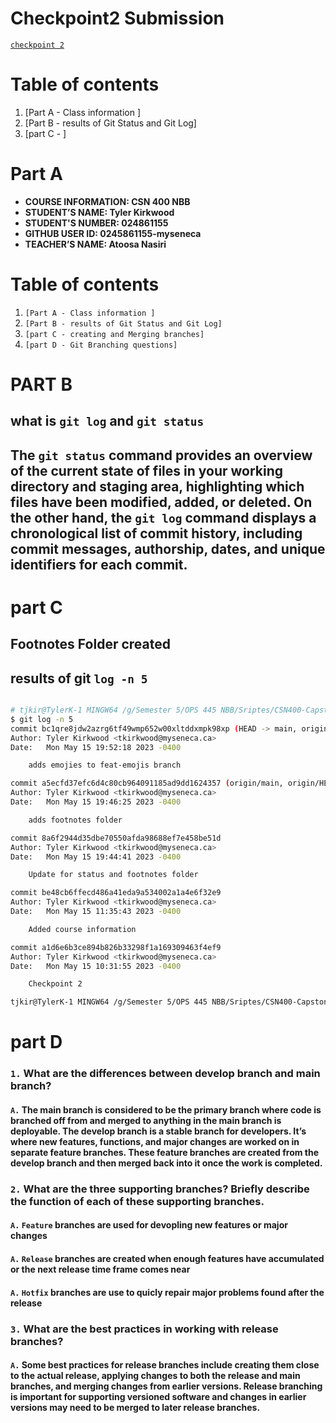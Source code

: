 # Checkpoint2 Submission

[`checkpoint 2`](https://github.com/0245861155-myseneca/CSN400-Capstone/tree/main/checkpoint2 "Checkpoint 2 github")

# Table of contents 

1. [Part A - Class information ]
2. [Part B - results of Git Status and Git Log]
3. [part C - ]



# Part A 

- **COURSE INFORMATION: CSN 400 NBB**
- **STUDENT’S NAME: Tyler Kirkwood**
- **STUDENT'S NUMBER: 024861155**
- **GITHUB USER ID: 0245861155-myseneca**
- **TEACHER’S NAME: Atoosa Nasiri**

# Table of contents 

1. `[Part A - Class information ]`
2. `[Part B - results of Git Status and Git Log]`
3. `[part C - creating and Merging branches]`
4. `[part D - Git Branching questions]`

# PART B

## what is `git log` and `git status`

## The `git status` command provides an overview of the current state of files in your working directory and staging area, highlighting which files have been modified, added, or deleted. On the other hand, the `git log` command displays a chronological list of commit history, including commit messages, authorship, dates, and unique identifiers for each commit.

# part C

## Footnotes Folder created

## results of git `log -n 5`

```bash

# tjkir@TylerK-1 MINGW64 /g/Semester 5/OPS 445 NBB/Sriptes/CSN400-Capstone/checkpoint2 (main)
$ git log -n 5
commit bc1qre8jdw2azrg6tf49wmp652w00xltddxmpk98xp (HEAD -> main, origin/feat-emojies, feat-emojies)
Author: Tyler Kirkwood <tkirkwood@myseneca.ca>
Date:   Mon May 15 19:52:18 2023 -0400

    adds emojies to feat-emojis branch

commit a5ecfd37efc6d4c80cb964091185ad9dd1624357 (origin/main, origin/HEAD)
Author: Tyler Kirkwood <tkirkwood@myseneca.ca>
Date:   Mon May 15 19:46:25 2023 -0400

    adds footnotes folder

commit 8a6f2944d35dbe70550afda98688ef7e458be51d
Author: Tyler Kirkwood <tkirkwood@myseneca.ca>
Date:   Mon May 15 19:44:41 2023 -0400

    Update for status and footnotes folder

commit be48cb6ffecd486a41eda9a534002a1a4e6f32e9
Author: Tyler Kirkwood <tkirkwood@myseneca.ca>
Date:   Mon May 15 11:35:43 2023 -0400

    Added course information

commit a1d6e6b3ce894b826b33298f1a169309463f4ef9
Author: Tyler Kirkwood <tkirkwood@myseneca.ca>
Date:   Mon May 15 10:31:55 2023 -0400

    Checkpoint 2

tjkir@TylerK-1 MINGW64 /g/Semester 5/OPS 445 NBB/Sriptes/CSN400-Capstone/checkpoint2 (main)

``` 
# part D

### `1.` What are the differences between develop branch and main branch?

#### `A.` The main branch is considered to be the primary branch where code is branched off from and merged to anything in the main branch is deployable. The develop branch is a stable branch for developers. It’s where new features, functions, and major changes are worked on in separate feature branches. These feature branches are created from the develop branch and then merged back into it once the work is completed.

### `2.` What are the three supporting branches? Briefly describe the function of each of these supporting branches.

#### `A.` `Feature` branches are used for devopling new features or major changes
#### `A.` `Release`  branches are created when enough features have accumulated or the next release time frame comes near
#### `A.` `Hotfix` branches are use to quicly repair major problems found after the release

### `3.` What are the best practices in working with release branches?

#### `A.` Some best practices for release branches include creating them close to the actual release, applying changes to both the release and main branches, and merging changes from earlier versions. Release branching is important for supporting versioned software and changes in earlier versions may need to be merged to later release branches.

